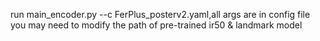 run main_encoder.py --c FerPlus_posterv2.yaml,all args are in config file
you may need to modify the path of pre-trained ir50 & landmark model
